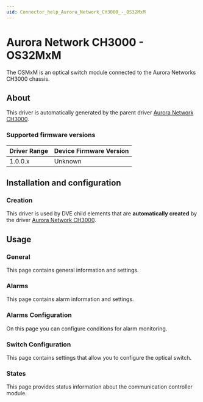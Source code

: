 ```yaml
---
uid: Connector_help_Aurora_Network_CH3000_-_OS32MxM
---
```


# Aurora Network CH3000 - OS32MxM

The OSMxM is an optical switch module connected to the Aurora Networks CH3000 chassis.

## About

This driver is automatically generated by the parent driver [Aurora Network CH3000](xref:Connector_help_Aurora_Network_CH3000).

### Supported firmware versions

| **Driver Range** | **Device Firmware Version** |
|------------------|-----------------------------|
| 1.0.0.x          | Unknown                     |

## Installation and configuration

### Creation

This driver is used by DVE child elements that are **automatically created** by the driver [Aurora Network CH3000](xref:Connector_help_Aurora_Network_CH3000).

## Usage

### General

This page contains general information and settings.

### Alarms

This page contains alarm information and settings.

### Alarms Configuration

On this page you can configure conditions for alarm monitoring.

### Switch Configuration

This page contains settings that allow you to configure the optical switch.

### States

This page provides status information about the communication controller module.
